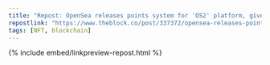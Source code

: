 ```yaml
---
title: "Repost: OpenSea releases points system for 'OS2' platform, gives priority access to Gemesis NFT holders | The Block"
repostlink: "https://www.theblock.co/post/337372/opensea-releases-points-system-for-os2-platform-gives-priority-access-to-gemesis-nft-holders"
tags: [NFT, blockchain]
---
```


{% include embed/linkpreview-repost.html %}
